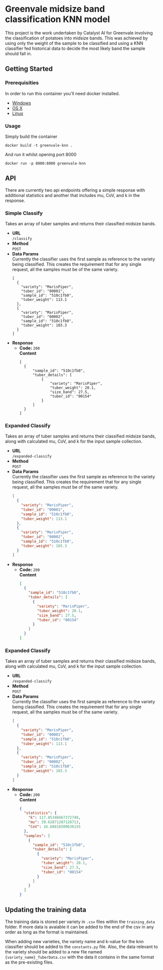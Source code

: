 # Greenvale midsize band classification KNN model
This project is the work undertaken by Catalyst AI for Greenvale involving the classification of potatoes into midsize bands. This was achieved by using only the weight of the sample to be classified and using a KNN classifier fed historical data to decide the most likely band the sample should fall in.

## Getting Started

### Prerequisities


In order to run this container you'll need docker installed.

* [Windows](https://docs.docker.com/windows/started)
* [OS X](https://docs.docker.com/mac/started/)
* [Linux](https://docs.docker.com/linux/started/)

### Usage

Simply build the container

```shell
docker build -t greenvale-knn .
```

And run it whilst opening port 8000

```shell
docker run -p 8000:8000 greenvale-knn
```

## API
There are currently two api endpoints offering a simple response with additional statistics and another that includes mu, CoV, and k in the response.

### Simple Classify
Takes an array of tuber samples and returns their classified midsize bands.

* **URL**  
`/classify`
* **Method**  
`POST`
* **Data Params**  
Currently the classifier uses the first sample as reference to the variety being classified. This creates the requirement that for any single request, all the samples must be of the same variety.
  ```
  [
    {
      "variety": "MarisPiper",
      "tuber_id": "00001",
      "sample_id": "510c1fb0",
      "tuber_weight": 113.1
    },
    {
      "variety": "MarisPiper",
      "tuber_id": "00002",
      "sample_id": "510c1fb0",
      "tuber_weight": 103.3
    }
  ]
  ```
* **Response**  
  * **Code:** `200`  
  **Content**
      ```
      [
        {
            "sample_id": "510c1fb0",
            "tuber_details": [
                {
                    "variety": "MarisPiper",
                    "tuber_weight": 20.1,
                    "size_band": 27.5,
                    "tuber_id": "00154"
                }
            ]
        }
      ]
      ```

### Expanded Classify
Takes an array of tuber samples and returns their classified midsize bands, along with calculated mu, CoV, and k for the input sample collection.

* **URL**  
`/expanded-classify`
* **Method**  
`POST`
* **Data Params**  
Currently the classifier uses the first sample as reference to the variety being classified. This creates the requirement that for any single request, all the samples must be of the same variety.
  ```json
  [
    {
      "variety": "MarisPiper",
      "tuber_id": "00001",
      "sample_id": "510c1fb0",
      "tuber_weight": 113.1
    },
    {
      "variety": "MarisPiper",
      "tuber_id": "00002",
      "sample_id": "510c1fb0",
      "tuber_weight": 103.3
    }
  ]
  ```
* **Response**  
  * **Code:** `200`  
  **Content**
      ```json
      [
        {
          "sample_id": "510c1fb0",
          "tuber_details": [
            {
              "variety": "MarisPiper",
              "tuber_weight": 20.1,
              "size_band": 27.5,
              "tuber_id": "00154"
            }
          ]
        }
      ]
      ```

### Expanded Classify
Takes an array of tuber samples and returns their classified midsize bands, along with calculated mu, CoV, and k for the input sample collection.

* **URL**  
`/expanded-classify`
* **Method**  
`POST`
* **Data Params**  
Currently the classifier uses the first sample as reference to the variety being classified. This creates the requirement that for any single request, all the samples must be of the same variety.
  ```json
  [
    {
      "variety": "MarisPiper",
      "tuber_id": "00001",
      "sample_id": "510c1fb0",
      "tuber_weight": 113.1
    },
    {
      "variety": "MarisPiper",
      "tuber_id": "00002",
      "sample_id": "510c1fb0",
      "tuber_weight": 103.3
    }
  ]
  ```
* **Response**  
  * **Code:** `200`  
  **Content**
      ```json
      {
        "statistics": {
          "k": 117.85346667372748,
          "mu": 39.62871287128713,
          "CoV": 16.68818509636155
        },
        "samples": [
          {
            "sample_id": "510c1fb0",
            "tuber_details": [
              {
                "variety": "MarisPiper",
                "tuber_weight": 20.1,
                "size_band": 27.5,
                "tuber_id": "00154"
              }
            ]
          }
        ]
      }
      ```
## Updating the training data
The training data is stored per variety in `.csv` files within the `training_data` folder. If more data is avaiable it can be added to the end of the csv in any order as long as the format is maintained.

When adding new varieties, the variety name and k-value for the knn classifier should be added to the `constants.py` file. Also, the data relevant to the variety should be added to a new file named `{variety_name}_TuberData.csv` with the data it contains in the same format as the pre-existing files.
